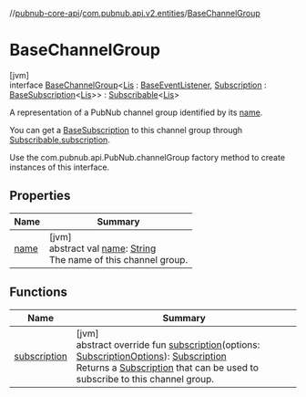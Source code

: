 //[pubnub-core-api](../../../index.md)/[com.pubnub.api.v2.entities](../index.md)/[BaseChannelGroup](index.md)

# BaseChannelGroup

[jvm]\
interface [BaseChannelGroup](index.md)&lt;[Lis](index.md) : [BaseEventListener](../../com.pubnub.api.v2.callbacks/-base-event-listener/index.md), [Subscription](index.md) : [BaseSubscription](../../com.pubnub.api.v2.subscriptions/-base-subscription/index.md)&lt;[Lis](index.md)&gt;&gt; : [Subscribable](../-subscribable/index.md)&lt;[Lis](index.md)&gt; 

A representation of a PubNub channel group identified by its [name](name.md).

You can get a [BaseSubscription](../../com.pubnub.api.v2.subscriptions/-base-subscription/index.md) to this channel group through [Subscribable.subscription](../-subscribable/subscription.md).

Use the com.pubnub.api.PubNub.channelGroup factory method to create instances of this interface.

## Properties

| Name | Summary |
|---|---|
| [name](name.md) | [jvm]<br>abstract val [name](name.md): [String](https://kotlinlang.org/api/latest/jvm/stdlib/kotlin/-string/index.html)<br>The name of this channel group. |

## Functions

| Name | Summary |
|---|---|
| [subscription](subscription.md) | [jvm]<br>abstract override fun [subscription](subscription.md)(options: [SubscriptionOptions](../../com.pubnub.api.v2.subscriptions/-subscription-options/index.md)): [Subscription](index.md)<br>Returns a [Subscription](index.md) that can be used to subscribe to this channel group. |
